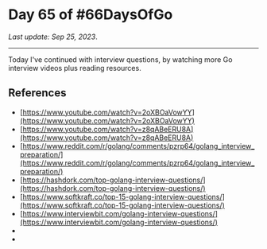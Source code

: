 # Day 65 of #66DaysOfGo

_Last update:  Sep 25, 2023_.

---

Today I've continued with interview questions, by watching more Go interview videos plus reading resources.

## References

- [https://www.youtube.com/watch?v=2oXBOaVowYY](https://www.youtube.com/watch?v=2oXBOaVowYY)
- [https://www.youtube.com/watch?v=z8qABeERU8A](https://www.youtube.com/watch?v=z8qABeERU8A)
- [https://www.reddit.com/r/golang/comments/pzrp64/golang_interview_preparation/](https://www.reddit.com/r/golang/comments/pzrp64/golang_interview_preparation/)
- [https://hashdork.com/top-golang-interview-questions/](https://hashdork.com/top-golang-interview-questions/)
- [https://www.softkraft.co/top-15-golang-interview-questions/](https://www.softkraft.co/top-15-golang-interview-questions/)
- [https://www.interviewbit.com/golang-interview-questions/](https://www.interviewbit.com/golang-interview-questions/)
- []()
- []()

